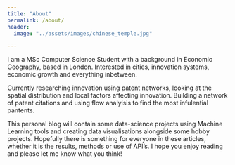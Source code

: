 ```yaml
---
title: "About"
permalink: /about/
header:
  image: "../assets/images/chinese_temple.jpg"

---
```



I am a MSc Computer Science Student with a background in Economic Geography, based in London. Interested in cities, innovation systems, economic growth and everything inbetween. 

Currently researching innovation using patent networks, looking at the spatial distribution and local factors affecting innovation. Building a network of patent citations and using flow analyisis to find the most infulential pantents. 

This personal blog will contain some data-science projects using Machine Learning tools and creating data visualisations alongside some hobby projects.  Hopefully there is something for everyone in these articles, whether it is the results, methods or use of API’s. I hope you enjoy reading and please let me know what you think!


